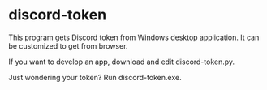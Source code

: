 # discord-token

This program gets Discord token from Windows desktop application. It can be customized to get from browser.

If you want to develop an app, download and edit discord-token.py.

Just wondering your token? Run discord-token.exe.
